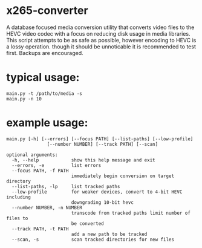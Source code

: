 # x265-converter
A database focused media conversion utility that converts video files to the
HEVC video codec with a focus on reducing disk usage in media libraries. This
script attempts to be as safe as possible, however encoding to HEVC is a lossy
operation. though it should be unnoticable it is recommended to test first.
Backups are encouraged.

# typical usage:
    main.py -t /path/to/media -s
    main.py -n 10

# example usage:

    main.py [-h] [--errors] [--focus PATH] [--list-paths] [--low-profile]
                   [--number NUMBER] [--track PATH] [--scan]
                   
    optional arguments:
      -h, --help            show this help message and exit
      --errors, -e          list errors
      --focus PATH, -f PATH
                            immediately begin conversion on target directory
      --list-paths, -lp     list tracked paths
      --low-profile         for weaker devices, convert to 4-bit HEVC including
                            downgrading 10-bit hevc
      --number NUMBER, -n NUMBER
                            transcode from tracked paths limit number of files to
                            be converted
      --track PATH, -t PATH
                            add a new path to be tracked
      --scan, -s            scan tracked directories for new files
